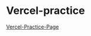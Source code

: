 # Vercel-practice

[Vercel-Practice-Page](starter-constellations-client-master-sable-mu.vercel.app)
